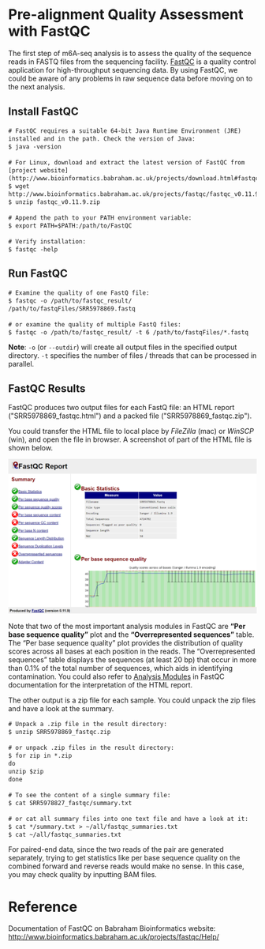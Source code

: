 # Pre-alignment Quality Assessment with FastQC

The first step of m6A-seq analysis is to assess the quality of the sequence reads in FASTQ files from the sequencing facility. [FastQC](http://www.bioinformatics.babraham.ac.uk/projects/fastqc/) is a quality control application for high-throughput sequencing data. By using FastQC, we could be aware of any problems in raw sequence data before moving on to the next analysis. 



## Install FastQC

```shell
# FastQC requires a suitable 64-bit Java Runtime Environment (JRE) installed and in the path. Check the version of Java:
$ java -version

# For Linux, download and extract the latest version of FastQC from [project website](http://www.bioinformatics.babraham.ac.uk/projects/download.html#fastqc):
$ wget http://www.bioinformatics.babraham.ac.uk/projects/fastqc/fastqc_v0.11.9.zip
$ unzip fastqc_v0.11.9.zip

# Append the path to your PATH environment variable:
$ export PATH=$PATH:/path/to/FastQC

# Verify installation:
$ fastqc -help
```



## Run FastQC

```shell
# Examine the quality of one FastQ file:
$ fastqc -o /path/to/fastqc_result/ /path/to/fastqFiles/SRR5978869.fastq

# or examine the quality of multiple FastQ files:
$ fastqc -o /path/to/fastqc_result/ -t 6 /path/to/fastqFiles/*.fastq
```

**Note**: `-o` (or `--outdir`) will create all output files in the specified output directory. `-t` specifies the number of files / threads that can be processed in parallel.



## FastQC Results

FastQC produces two output files for each FastQ file: an HTML report ("SRR5978869_fastqc.html") and a packed file ("SRR5978869_fastqc.zip").

You could transfer the HTML file to local place by *FileZilla* (mac) or *WinSCP* (win), and open the file in browser. A screenshot of part of the HTML file is shown below.

![fastqc_html_report](../assets/images/M1/fastqc_html_report.png)

Note that two of the most important analysis modules in FastQC are **“Per base sequence quality”** plot and the **“Overrepresented sequences”** table. The “Per base sequence quality” plot provides the distribution of quality scores across all bases at each position in the reads. The “Overrepresented sequences” table displays the sequences (at least 20 bp) that occur in more than 0.1% of the total number of sequences, which aids in identifying contamination. You could also refer to [Analysis Modules](http://www.bioinformatics.babraham.ac.uk/projects/fastqc/Help/3%20Analysis%20Modules/) in FastQC documentation for the interpretation of the HTML report. 

The other output is a zip file for each sample. You could unpack the zip files and have a look at the summary.

```shell
# Unpack a .zip file in the result directory:
$ unzip SRR5978869_fastqc.zip

# or unpack .zip files in the result directory:
$ for zip in *.zip
do
unzip $zip
done

# To see the content of a single summary file:
$ cat SRR5978827_fastqc/summary.txt

# or cat all summary files into one text file and have a look at it:
$ cat */summary.txt > ~/all/fastqc_summaries.txt
$ cat ~/all/fastqc_summaries.txt
```

For paired-end data, since the two reads of the pair are generated separately, trying to get statistics like per base sequence quality on the combined forward and reverse reads would make no sense. In this case, you may check quality by inputting BAM files.

# Reference

Documentation of FastQC on Babraham Bioinformatics website: http://www.bioinformatics.babraham.ac.uk/projects/fastqc/Help/



